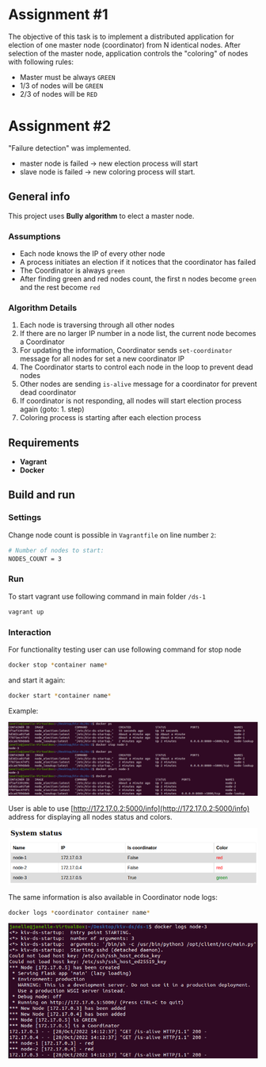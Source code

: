 # Assignment #1

The objective of this task is to implement a distributed application for election of one master node (coordinator) from N identical nodes. 
After selection of the master node, application controls the "coloring" of nodes with following rules:

* Master must be always `GREEN`
* 1/3 of nodes will be `GREEN`
* 2/3 of nodes will be `RED`

# Assignment #2

"Failure detection" was implemented. 

* master node is failed -> new election process will start
* slave node is failed -> new coloring process will start.

## General info

This project uses **Bully algorithm** to elect a master node.

### Assumptions

* Each node knows the IP of every other node
* A process initiates an election if it notices that the coordinator has failed
* The Coordinator is always `green`
* After finding green and red nodes count, the first n nodes become `green` and the rest become `red`

### Algorithm Details

1. Each node is traversing through all other nodes
2. If there are no larger IP number in a node list, the current node becomes a Coordinator 
3. For updating the information, Coordinator sends `set-coordinator` message for all nodes for set a new coordinator IP
4. The Coordinator starts to control each node in the loop to prevent dead nodes
5. Other nodes are sending `is-alive` message for a coordinator for prevent dead coordinator
6. If coordinator is not responding, all nodes will start election process again (goto: 1. step)
7. Coloring process is starting after each election process

## Requirements

* **Vagrant**
* **Docker**

## Build and run



### Settings

Change node count is possible in `Vagrantfile` on line number `2`:

```bash
# Number of nodes to start:
NODES_COUNT = 3
```

### Run

To start vagrant use following command in main folder `/ds-1`

```bash
vagrant up
```

### Interaction

For functionality testing user can use following command for stop node

```bash
docker stop *container name*
```

and start it again:

```bash
docker start *container name*
```

Example:

![Interaction example](images/interaction.png)

User is able to use [http://172.17.0.2:5000/info](http://172.17.0.2:5000/info) address for displaying all nodes status and colors. 

![System status](images/system-status.png)

The same information is also available in Coordinator node logs:

```bash
docker logs *coordinator container name*
```

![Logs](images/logs.png)
